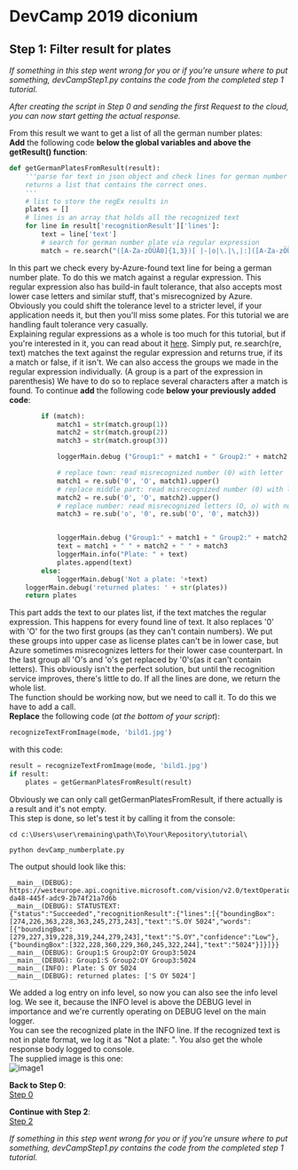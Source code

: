 # DevCamp 2019 diconium

## Step 1: Filter result for plates

*If something in this step went wrong for you or if you're unsure where to put something, devCampStep1.py contains the code from the completed step 1 tutorial.*

*After creating the script in Step 0 and sending the first Request to the cloud,  you can now start getting the actual response.*  
  
From this result we want to get a list of all the german number plates:  
**Add** the following code **below the global variables and above the getResult() function**:  

```python
def getGermanPlatesFromResult(result):
    '''parse for text in json object and check lines for german number plates and
    returns a list that contains the correct ones.
    '''
    # list to store the regEx results in
    plates = []
    # lines is an array that holds all the recognized text
    for line in result['recognitionResult']['lines']:
        text = line['text']
        # search for german number plate via regular expression
        match = re.search("([A-Za-zÖÜÄ0]{1,3})[ |-|o|\.|\,|:]([A-Za-zÖÜÄ0]{1,2})[ |-|o|\.|\,|:]([0-9Oo]{1,4}[E|H]?)", text)
```

In this part we check every by-Azure-found text line for being a german number plate. To do this we match against a regular expression. This regular expression also has build-in fault tolerance, that also accepts most lower case letters and similar stuff, that's misrecognized by Azure. Obviously you could shift the tolerance level to a stricter level, if your application needs it, but then you'll miss some plates. For this tutorial we are handling fault tolerance very casually.  
Explaining regular expressions as a whole is too much for this tutorial, but if you're interested in it, you can read about it [here](https://docs.python.org/3/library/re.html). Simply put, re.search(re, text) matches the text against the regular expression and returns true, if its a match or false, if it isn't. We can also access the groups we made in the regular expression individually. (A group is a part of the expression in parenthesis) We have to do so to replace several characters after a match is found.
To continue **add** the following code **below your previously added code**:  

```python
        if (match):
            match1 = str(match.group(1))
            match2 = str(match.group(2))
            match3 = str(match.group(3))

            loggerMain.debug ("Group1:" + match1 + " Group2:" + match2 + " Group3:" + match3)

            # replace town: read misrecognized number (0) with letter
            match1 = re.sub('0', 'O', match1).upper()
            # replace middle part: read misrecognized number (0) with letter
            match2 = re.sub('0', 'O', match2).upper()
            # replace number: read misrecognized letters (O, o) with number
            match3 = re.sub('o', '0', re.sub('O', '0', match3))


            loggerMain.debug ("Group1:" + match1 + " Group2:" + match2 + " Group3:" + match3)
            text = match1 + " " + match2 + " " + match3
            loggerMain.info("Plate: " + text)
            plates.append(text)
        else:
            loggerMain.debug('Not a plate: '+text)
    loggerMain.debug('returned plates: ' + str(plates))
    return plates
```

This part adds the text to our plates list, if the text matches the regular expression. This happens for every found line of text. It also replaces '0' with 'O' for the two first groups (as they can't contain numbers). We put these groups into upper case as license plates can't be in lower case, but Azure sometimes misrecognizes letters for their lower case counterpart. In the last group all 'O's and 'o's get replaced by '0's(as it can't contain letters). This obviously isn't the perfect solution, but until the recognition service improves, there's little to do. If all the lines are done, we return the whole list.  
The function should be working now, but we need to call it. To do this we have to add a call.  
**Replace** the following code (*at the bottom of your script*):  

```python
recognizeTextFromImage(mode, 'bild1.jpg')
```

with this code:  

```python
result = recognizeTextFromImage(mode, 'bild1.jpg')
if result:
    plates = getGermanPlatesFromResult(result)
```

Obviously we can only call getGermanPlatesFromResult, if there actually is a result and it's not empty.  
This step is done, so let's test it by calling it from the console:  

```
cd c:\Users\user\remaining\path\To\Your\Repository\tutorial\

python devCamp_numberplate.py
```

The output should look like this:  

```
__main__(DEBUG): https://westeurope.api.cognitive.microsoft.com/vision/v2.0/textOperations/45dc92e3-da48-445f-adc9-2b74f21a7d6b
__main__(DEBUG): STATUSTEXT: {"status":"Succeeded","recognitionResult":{"lines":[{"boundingBox":[274,226,363,228,363,245,273,243],"text":"S.OY 5024","words":[{"boundingBox":[279,227,319,228,319,244,279,243],"text":"S.OY","confidence":"Low"},{"boundingBox":[322,228,360,229,360,245,322,244],"text":"5024"}]}]}}
__main__(DEBUG): Group1:S Group2:OY Group3:5024
__main__(DEBUG): Group1:S Group2:OY Group3:5024
__main__(INFO): Plate: S OY 5024
__main__(DEBUG): returned plates: ['S OY 5024']
```

We added a log entry on info level, so now you can also see the info level log. We see it,
because the INFO level is above the DEBUG level in importance and we're currently operating on DEBUG level on the main logger.  
You can see the recognized plate in the INFO line. If the recognized text is not in plate format, we log it as "Not a plate: ". You also get the whole response body logged to console.  
The supplied image is this one:  
![image1](https://raw.githubusercontent.com/volkerhielscher/netnei/master/complete/images/bild1.jpg)  

**Back to Step 0**:  
[Step 0](https://github.com/volkerhielscher/netnei/blob/master/tutorial/step_0/)  

**Continue with Step 2**:  
[Step 2](https://github.com/volkerhielscher/netnei/blob/master/tutorial/step_2/)  

*If something in this step went wrong for you or if you're unsure where to put something, devCampStep1.py contains the code from the completed step 1 tutorial.*

